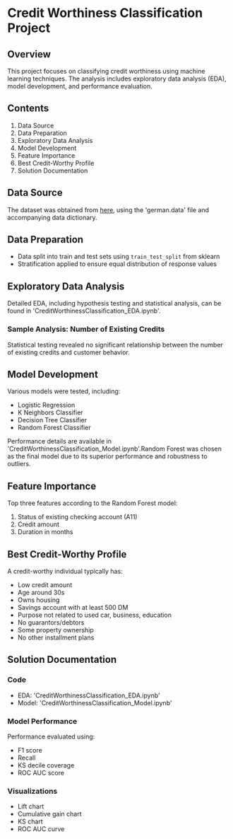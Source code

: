 # Credit Worthiness Classification Project

## Overview

This project focuses on classifying credit worthiness using machine learning techniques. The analysis includes exploratory data analysis (EDA), model development, and performance evaluation.

## Contents

1.  Data Source
2.  Data Preparation
3.  Exploratory Data Analysis
4.  Model Development
5.  Feature Importance
6.  Best Credit-Worthy Profile
7.  Solution Documentation

## Data Source

The dataset was obtained from [here](https://github.com/imakaash/creditWorthinessClassification/tree/main/data), using the 'german.data' file and accompanying data dictionary.

## Data Preparation

-   Data split into train and test sets using `train_test_split` from sklearn
-   Stratification applied to ensure equal distribution of response values

## Exploratory Data Analysis

Detailed EDA, including hypothesis testing and statistical analysis, can be found in 'CreditWorthinessClassification_EDA.ipynb'.

### Sample Analysis: Number of Existing Credits

Statistical testing revealed no significant relationship between the number of existing credits and customer behavior.

## Model Development

Various models were tested, including:

-   Logistic Regression
-   K Neighbors Classifier
-   Decision Tree Classifier
-   Random Forest Classifier

Performance details are available in 'CreditWorthinessClassification_Model.ipynb'.Random Forest was chosen as the final model due to its superior performance and robustness to outliers.

## Feature Importance

Top three features according to the Random Forest model:

1.  Status of existing checking account (A11)
2.  Credit amount
3.  Duration in months

## Best Credit-Worthy Profile

A credit-worthy individual typically has:

-   Low credit amount
-   Age around 30s
-   Owns housing
-   Savings account with at least 500 DM
-   Purpose not related to used car, business, education
-   No guarantors/debtors
-   Some property ownership
-   No other installment plans

## Solution Documentation

### Code

-   EDA: 'CreditWorthinessClassification_EDA.ipynb'
-   Model: 'CreditWorthinessClassification_Model.ipynb'

### Model Performance

Performance evaluated using:

-   F1 score
-   Recall
-   KS decile coverage
-   ROC AUC score

### Visualizations

-   Lift chart
-   Cumulative gain chart
-   KS chart
-   ROC AUC curve
